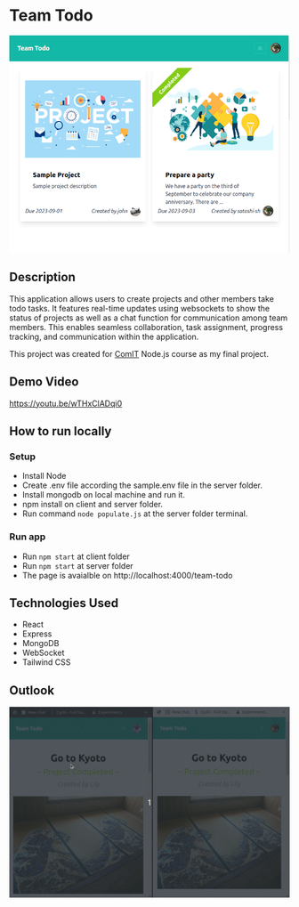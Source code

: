 # Team Todo

<p align="center">
<img src='./resources/team-todo-sc1.png' style='max-width: 600px min-width: 400px;' alt='Team Todo Screenshot'>

## Description

This application allows users to create projects and other members take todo tasks. It features real-time updates using websockets to show the status of projects as well as a chat function for communication among team members. This enables seamless collaboration, task assignment, progress tracking, and communication within the application.

This project was created for [ComIT](https://www.comit.org/) Node.js course as my final project.

## Demo Video

https://youtu.be/wTHxClADqi0

## How to run locally

### Setup

- Install Node
- Create .env file according the sample.env file in the server folder.
- Install mongodb on local machine and run it.
- npm install on client and server folder.
- Run command `node populate.js` at the server folder terminal.

### Run app

- Run `npm start` at client folder
- Run `npm start` at server folder
- The page is avaialble on http://localhost:4000/team-todo

## Technologies Used

- React
- Express
- MongoDB
- WebSocket
- Tailwind CSS

## Outlook

<p align='center'>
<img src ='./resources/team-todo-demo2.gif'/>
</p>
